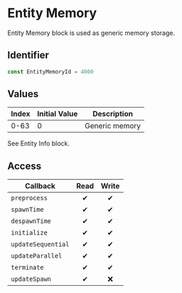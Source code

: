 # Entity Memory

Entity Memory block is used as generic memory storage.

## Identifier

```ts
const EntityMemoryId = 4000
```

## Values

| Index | Initial Value | Description    |
| ----- | ------------- | -------------- |
| 0-63  | 0             | Generic memory |

See Entity Info block.

## Access

| Callback           | Read | Write |
| ------------------ | :--: | :---: |
| `preprocess`       |  ✔   |   ✔   |
| `spawnTime`        |  ✔   |   ✔   |
| `despawnTime`      |  ✔   |   ✔   |
| `initialize`       |  ✔   |   ✔   |
| `updateSequential` |  ✔   |   ✔   |
| `updateParallel`   |  ✔   |   ✔   |
| `terminate`        |  ✔   |   ✔   |
| `updateSpawn`      |  ✔   |  ❌   |
